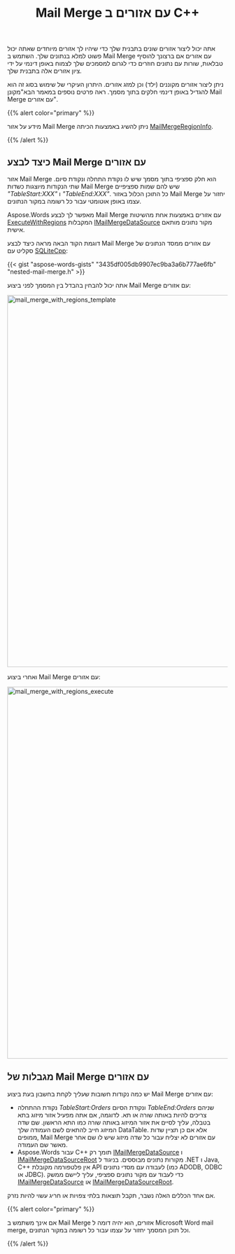 ﻿---
title: Mail Merge עם אזורים ב C++
second_title: Aspose.Words עבור C++
articleTitle: Mail Merge עם אזורים
linktitle: Mail Merge עם אזורים
type: docs
description: "צור אזורים שונים בתבנית שלך כך שיהיו אזורים מיוחדים שתוכל פשוט למלא בנתונים שלך. השתמש ב Mail Merge עם אזורים אם ברצונך להוסיף טבלאות, שורות עם נתונים חוזרים כדי לגרום למסמכים שלך לגדול באופן דינמי."
keywords: "how to execute Mail Merge c++"
weight: 20
url: /he/cpp/mail-merge-with-regions/
timestamp: 2024-09-24-14-35-44
---

אתה יכול ליצור אזורים שונים בתבנית שלך כדי שיהיו לך אזורים מיוחדים שאתה יכול פשוט למלא בנתונים שלך. השתמש ב Mail Merge עם אזורים אם ברצונך להוסיף טבלאות, שורות עם נתונים חוזרים כדי לגרום למסמכים שלך לצמוח באופן דינמי על ידי ציון אזורים אלה בתבנית שלך.

ניתן ליצור אזורים מקוננים (ילד) וכן למזג אזורים. היתרון העיקרי של שימוש בסוג זה הוא להגדיל באופן דינמי חלקים בתוך מסמך. ראה פרטים נוספים במאמר הבא"מקונן Mail Merge עם אזורים".

{{% alert color="primary" %}}

מידע על אזור Mail Merge ניתן להשיג באמצעות הכיתה [MailMergeRegionInfo](https://reference.aspose.com/words/cpp/aspose.words.mailmerging/mailmergeregioninfo/).

{{% /alert %}}

## כיצד לבצע Mail Merge עם אזורים

אזור Mail Merge הוא חלק ספציפי בתוך מסמך שיש לו נקודת התחלה ונקודת סיום. שתי הנקודות מיוצגות כשדות Mail Merge שיש להם שמות ספציפיים *"TableStart:XXX"* ו *"TableEnd:XXX"*. כל התוכן הכלול באזור Mail Merge יחזור על עצמו באופן אוטומטי עבור כל רשומה במקור הנתונים.

Aspose.Words מאפשר לך לבצע Mail Merge עם אזורים באמצעות אחת מהשיטות [ExecuteWithRegions](https://reference.aspose.com/words/cpp/aspose.words.mailmerging/mailmerge/executewithregions/) המקבלות [IMailMergeDataSource](https://reference.aspose.com/words/cpp/aspose.words.mailmerging/imailmergedatasource/) מקור נתונים מותאם אישית.

דוגמת הקוד הבאה מראה כיצד לבצע Mail Merge עם אזורים ממסד הנתונים של סקליט עם [SQLiteCpp](https://github.com/SRombauts/SQLiteCpp):

{{< gist "aspose-words-gists" "3435df005db9907ec9ba3a6b777ae6fb" "nested-mail-merge.h" >}}

אתה יכול להבחין בהבדל בין המסמך לפני ביצוע Mail Merge עם אזורים:

<img src="execute-mail-merge-with-regions-1.png" alt="mail_merge_with_regions_template" style="width:850px"/>

ואחרי ביצוע Mail Merge עם אזורים:

<img src="execute-mail-merge-with-regions-2.png" alt="mail_merge_with_regions_execute" style="width:850px"/>

## מגבלות של Mail Merge עם אזורים

יש כמה נקודות חשובות שעליך לקחת בחשבון בעת ביצוע Mail Merge עם אזורים:

* נקודת ההתחלה *TableStart:Orders* ונקודת הסיום *TableEnd:Orders* שניהם צריכים להיות באותה שורה או תא. לדוגמה, אם אתה מפעיל אזור מיזוג בתא בטבלה, עליך לסיים את אזור המיזוג באותה שורה כמו התא הראשון.
  שם שדה המיזוג חייב להתאים לשם העמודה שלך DataTable. אלא אם כן תציין שדות ממופים, Mail Merge עם אזורים לא יצליח עבור כל שדה מיזוג שיש לו שם אחר מאשר שם העמודה.
* Aspose.Words עבור C++ תומך רק [IMailMergeDataSource](https://reference.aspose.com/words/cpp/aspose.words.mailmerging/imailmergedatasource/) ו [IMailMergeDataSourceRoot](https://reference.aspose.com/words/cpp/aspose.words.mailmerging/imailmergedatasourceroot/) מקורות נתונים מבוססים. בניגוד ל .NET ו Java, C++ אין פלטפורמה מקובלת API לעבודה עם מסדי נתונים (כמו ADODB, ODBC או JDBC). כדי לעבוד עם מקור נתונים ספציפי, עליך ליישם ממשק [IMailMergeDataSource](https://reference.aspose.com/words/cpp/aspose.words.mailmerging/imailmergedatasource/) או [IMailMergeDataSourceRoot](https://reference.aspose.com/words/cpp/aspose.words.mailmerging/imailmergedatasourceroot/).

אם אחד הכללים האלה נשבר, תקבל תוצאות בלתי צפויות או חריג עשוי להיות נזרק.

{{% alert color="primary" %}}

אם אינך משתמש ב Mail Merge אזורים, הוא יהיה דומה ל Microsoft Word mail merge, וכל תוכן המסמך יחזור על עצמו עבור כל רשומה במקור הנתונים.

{{% /alert %}}

